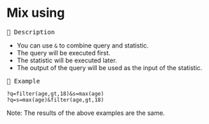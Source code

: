 # Mix using

<kbd>📌 Description</kbd>

- You can use `&` to combine query and statistic.
- The query will be executed first.
- The statistic will be executed later.
- The output of the query will be used as the input of the statistic.

<kbd>📌 Example</kbd>

```  
?q=filter(age,gt,18)&s=max(age)
?q=s=max(age)&filter(age,gt,18) 
```
Note: The results of the above examples are the same. 